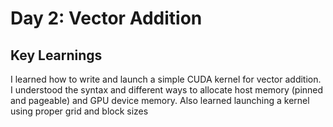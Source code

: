 # Day 2: Vector Addition

## Key Learnings
I learned how to write and launch a simple CUDA kernel for vector addition. I understood the syntax and different ways to allocate host memory (pinned and pageable) and GPU device memory. Also learned launching a kernel using proper grid and block sizes